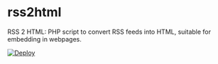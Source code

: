 # rss2html

RSS 2 HTML: PHP script to convert RSS feeds into HTML, suitable for embedding in webpages.

[![Deploy](https://www.herokucdn.com/deploy/button.svg)](https://heroku.com/deploy)
